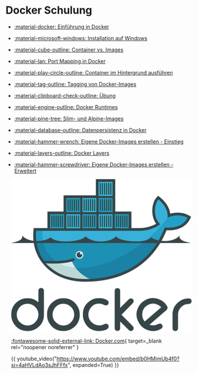 ﻿---
hide:

  - navigation

  - toc
---



<div class="grid" markdown>

<div markdown>

# Docker Schulung

<div class="grid cards fancy" markdown>

- [ :material-docker: Einführung in Docker ](content/intro_docker.md)

- [ :material-microsoft-windows: Installation auf Windows ](content/docker_windows_installation.md)

- [ :material-cube-outline: Container vs. Images ](content/containers_vs_images.md)

- [ :material-lan: Port Mapping in Docker ](content/port_mapping.md)

- [ :material-play-circle-outline: Container im Hintergrund ausführen ](content/container_background_run.md)

- [ :material-tag-outline: Tagging von Docker-Images ](content/tagging.md)

- [ :material-clipboard-check-outline: Übung ](content/uebung_1.md)

- [ :material-engine-outline: Docker Runtimes ](content/runtimes.md)

- [ :material-pine-tree: Slim- und Alpine-Images ](content/slim_alpine_images.md)

- [ :material-database-outline: Datenpersistenz in Docker ](content/persistence.md)

- [ :material-hammer-wrench: Eigene Docker-Images erstellen - Einstieg ](content/custom_images.md)

- [ :material-layers-outline: Docker Layers ](content/layers.md)

- [ :material-hammer-screwdriver: Eigene Docker-Images erstellen - Erweitert ](content/custom_images_01.md)
</div>

</div>

<div style="margin-left: 15px" markdown>

![](assets/docker.png)

[:fontawesome-solid-external-link: Docker.com](https://www.docker.com/){ target=_blank rel="noopener noreferrer" }

{{ youtube_video("https://www.youtube.com/embed/b0HMimUb4f0?si=4aHVLdAo3sJhFFfx", expanded=True) }}

</div>

</div>


